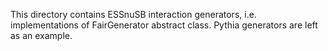 This directory contains ESSnuSB interaction generators, i.e. implementations of FairGenerator abstract class. Pythia generators are left as an example.
